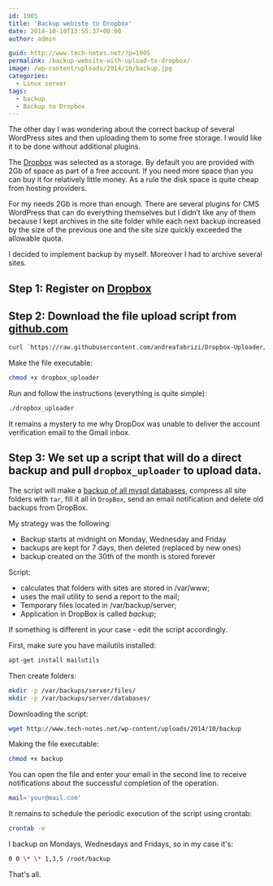 ```yaml
---
id: 1905
title: 'Backup webiste to Dropbox'
date: 2014-10-10T13:55:37+00:00
author: admin

guid: http://www.tech-notes.net/?p=1905
permalink: /backup-website-with-upload-to-dropbox/
image: /wp-content/uploads/2014/10/backup.jpg
categories:
  - Linux server
tags:
  - backup
  - Backup to Dropbox
---
```

The other day I was wondering about the correct backup of several WordPress sites and then uploading them to some free storage. I would like it to be done without additional plugins.

The [Dropbox](https://db.tt/6rZRpi2U) was selected as a storage. By default you are provided with 2Gb of space as part of a free account. If you need more space than you can buy it for relatively little money. As a rule the disk space is quite cheap from hosting providers.

For my needs 2Gb is more than enough. There are several plugins for CMS WordPress that can do everything themselves but I didn’t like any of them because I kept archives in the site folder while each next backup increased by the size of the previous one and the site size quickly exceeded the allowable quota.

I decided to implement backup by myself. Moreover I had to archive several sites.

## Step 1: Register on [Dropbox](https://db.tt/6rZRpi2U)
## Step 2: Download the file upload script from [github.com](https://github.com/andreafabrizi/Dropbox-Uploader)

```bash
curl `https://raw.githubusercontent.com/andreafabrizi/Dropbox-Uploader/master/dropbox_uploader.sh` -o dropbox_uploader
```

Make the file executable:
```bash
chmod +x dropbox_uploader
```

Run and follow the instructions (everything is quite simple):
```bash
./dropbox_uploader
```

It remains a mystery to me why DropDox was unable to deliver the account verification email to the Gmail inbox.

## Step 3: We set up a script that will do a direct backup and pull `dropbox_uploader` to upload data.

The script will make a [backup of all mysql databases](/backup-restore-all-mysql-databases/), compress all site folders with `tar`, fill it all in `DropBox`, send an email notification and delete old backups from DropBox.

My strategy was the following:
* Backup starts at midnight on Monday, Wednesday and Friday
* backups are kept for 7 days, then deleted (replaced by new ones)
* backup created on the 30th of the month is stored forever

Script:
* calculates that folders with sites are stored in /var/www;
* uses the mail utility to send a report to the mail;
* Temporary files located in /var/backup/server;
* Application in DropBox is called _backup_;

If something is different in your case - edit the script accordingly.

First, make sure you have mailutils installed:
```bash
apt-get install mailutils
```

Then create folders:
```bash
mkdir -p /var/backups/server/files/
mkdir -p /var/backups/server/databases/
```

Downloading the script:
```bash
wget http://www.tech-notes.net/wp-content/uploads/2014/10/backup
```

Making the file executable:
```bash
chmod +x backup
```

You can open the file and enter your email in the second line to receive notifications about the successful completion of the operation.
```bash
mail='your@mail.com'
```

It remains to schedule the periodic execution of the script using crontab:
```bash
crontab -e
```

I backup on Mondays, Wednesdays and Fridays, so in my case it's:
```bash
0 0 \* \* 1,3,5 /root/backup
```

That's all.